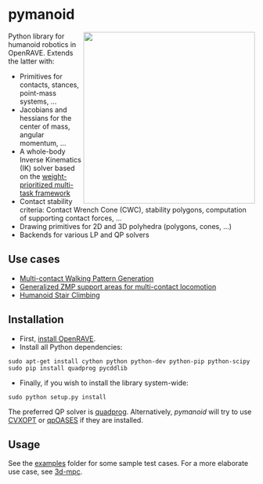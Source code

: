 # pymanoid

<img src="https://scaron.info/images/ijhr-2016.png" width="350" align="right" />

Python library for humanoid robotics in OpenRAVE. Extends the latter with:

- Primitives for contacts, stances, point-mass systems, ...
- Jacobians and hessians for the center of mass, angular momentum, ...
- A whole-body  Inverse Kinematics (IK) solver based on the [weight-prioritized
  multi-task framework](https://hal.archives-ouvertes.fr/hal-01247118)
- Contact stability criteria: Contact Wrench Cone (CWC), stability polygons,
  computation of supporting contact forces, ...
- Drawing primitives for 2D and 3D polyhedra (polygons, cones, ...)
- Backends for various LP and QP solvers

## Use cases

- [Multi-contact Walking Pattern Generation](https://scaron.info/research/pre-print-2016-1.html)
- [Generalized ZMP support areas for multi-contact locomotion](https://scaron.info/research/arxiv-2015.html)
- [Humanoid Stair Climbing](https://scaron.info/research/ijhr-2016.html)

## Installation

- First, [install OpenRAVE](https://scaron.info/teaching/installing-openrave-on-ubuntu-14.04.html).
- Install all Python dependencies:
```
sudo apt-get install cython python python-dev python-pip python-scipy
sudo pip install quadprog pycddlib
```
- Finally, if you wish to install the library system-wide:
```
sudo python setup.py install
```

The preferred QP solver is [quadprog](https://github.com/rmcgibbo/quadprog).
Alternatively, *pymanoid* will try to use [CVXOPT](http://cvxopt.org) or
[qpOASES](https://projects.coin-or.org/qpOASES) if they are installed.

## Usage

See the [examples](/examples) folder for some sample test cases. For a more
elaborate use case, see [3d-mpc](https://github.com/stephane-caron/3d-mpc).
